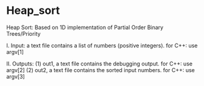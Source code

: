 # Heap_sort
Heap Sort:  Based on 1D implementation of Partial Order Binary Trees/Priority

I. Input: a text file contains a list of numbers (positive integers). 
       	for C++: use argv[1]


II. Outputs: 
	(1) out1, a text file contains the debugging output.
		for C++: use argv[2]
	(2) out2, a text file contains the sorted  input numbers.
    	 	for C++: use argv[3]
